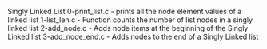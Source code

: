Singly Linked List
0-print_list.c - prints all the node element values of a linked list
1-list_len.c - Function counts the number of list nodes in a singly linked list
2-add_node.c - Adds node items at the beginning of the Singly Linked list
3-add_node_end.c - Adds nodes to the end of a Singly Linked list

